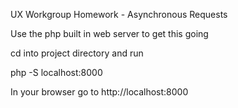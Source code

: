 UX Workgroup Homework - Asynchronous Requests

Use the php built in web server to get this going

cd into project directory and run

php -S localhost:8000

In your browser go to http://localhost:8000
